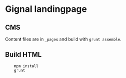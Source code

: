 # Gignal landingpage

## CMS

Content files are in `_pages` and build with `grunt assemble`.

## Build HTML

		npm install
		grunt
